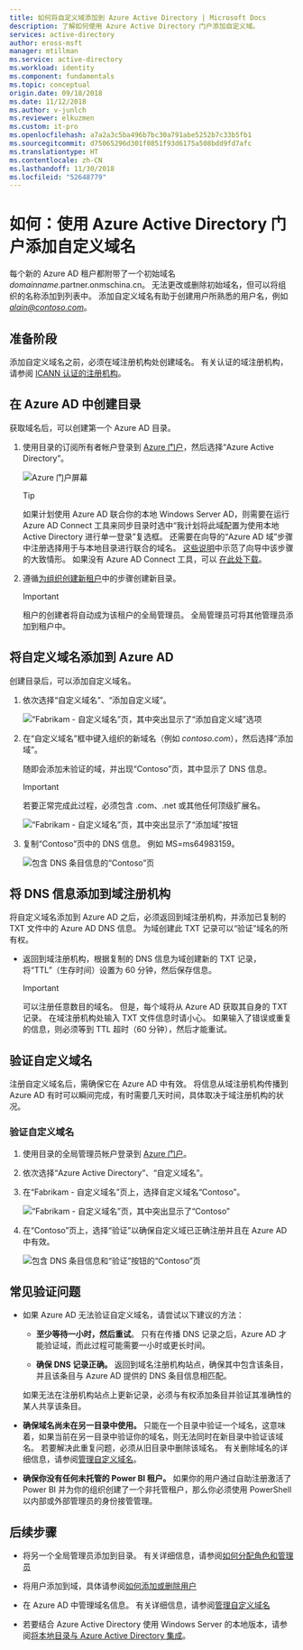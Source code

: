 ```yaml
---
title: 如何将自定义域添加到 Azure Active Directory | Microsoft Docs
description: 了解如何使用 Azure Active Directory 门户添加自定义域。
services: active-directory
author: eross-msft
manager: mtillman
ms.service: active-directory
ms.workload: identity
ms.component: fundamentals
ms.topic: conceptual
origin.date: 09/18/2018
ms.date: 11/12/2018
ms.author: v-junlch
ms.reviewer: elkuzmen
ms.custom: it-pro
ms.openlocfilehash: a7a2a3c5ba496b7bc30a791abe5252b7c33b5fb1
ms.sourcegitcommit: d75065296d301f0851f93d6175a508bdd9fd7afc
ms.translationtype: HT
ms.contentlocale: zh-CN
ms.lasthandoff: 11/30/2018
ms.locfileid: "52648779"
---
```

# <a name="how-to-add-your-custom-domain-name-using-the-azure-active-directory-portal"></a>如何：使用 Azure Active Directory 门户添加自定义域名
每个新的 Azure AD 租户都附带了一个初始域名 *domainname*.partner.onmschina.cn。 无法更改或删除初始域名，但可以将组织的名称添加到列表中。 添加自定义域名有助于创建用户所熟悉的用户名，例如 *alain@contoso.com*。

## <a name="before-you-begin"></a>准备阶段
添加自定义域名之前，必须在域注册机构处创建域名。 有关认证的域注册机构，请参阅 [ICANN 认证的注册机构](https://www.icann.org/registrar-reports/accredited-list.html)。

## <a name="create-your-directory-in-azure-ad"></a>在 Azure AD 中创建目录
获取域名后，可以创建第一个 Azure AD 目录。

1. 使用目录的订阅所有者帐户登录到 [Azure 门户](https://portal.azure.cn/)，然后选择“Azure Active Directory”。

    ![Azure 门户屏幕](./media/active-directory-access-create-new-tenant/azure-ad-portal.png)

    >[!TIP]
    > 如果计划使用 Azure AD 联合你的本地 Windows Server AD，则需要在运行 Azure AD Connect 工具来同步目录时选中“我计划将此域配置为使用本地 Active Directory 进行单一登录”复选框。 还需要在向导的“Azure AD 域”步骤中注册选择用于与本地目录进行联合的域名。 [这些说明](../hybrid/how-to-connect-install-custom.md#verify-the-azure-ad-domain-selected-for-federation)中示范了向导中该步骤的大致情形。 如果没有 Azure AD Connect 工具，可以 [在此处下载](http://go.microsoft.com/fwlink/?LinkId=615771)。

2. 遵循[为组织创建新租户](active-directory-access-create-new-tenant.md#create-a-new-tenant-for-your-organization)中的步骤创建新目录。

    >[!Important]
    >租户的创建者将自动成为该租户的全局管理员。 全局管理员可将其他管理员添加到租户中。

## <a name="add-your-custom-domain-name-to-azure-ad"></a>将自定义域名添加到 Azure AD
创建目录后，可以添加自定义域名。

1. 依次选择“自定义域名”、“添加自定义域”。

    ![“Fabrikam - 自定义域名”页，其中突出显示了“添加自定义域”选项](./media/add-custom-domain/add-custom-domain.png)

2. 在“自定义域名”框中键入组织的新域名（例如 _contoso.com_），然后选择“添加域”。

    随即会添加未验证的域，并出现“Contoso”页，其中显示了 DNS 信息。

    >[!Important]
    >若要正常完成此过程，必须包含 .com、.net 或其他任何顶级扩展名。

    ![“Fabrikam - 自定义域名”页，其中突出显示了“添加域”按钮](./media/add-custom-domain/add-custom-domain-blade.png)

4. 复制“Contoso”页中的 DNS 信息。 例如 MS=ms64983159。

    ![包含 DNS 条目信息的“Contoso”页](./media/add-custom-domain/contoso-blade-with-dns-info.png)

## <a name="add-your-dns-information-to-the-domain-registrar"></a>将 DNS 信息添加到域注册机构
将自定义域名添加到 Azure AD 之后，必须返回到域注册机构，并添加已复制的 TXT 文件中的 Azure AD DNS 信息。 为域创建此 TXT 记录可以“验证”域名的所有权。

-  返回到域注册机构，根据复制的 DNS 信息为域创建新的 TXT 记录，将“TTL”（生存时间）设置为 60 分钟，然后保存信息。

    >[!Important]
    >可以注册任意数目的域名。 但是，每个域将从 Azure AD 获取其自身的 TXT 记录。 在域注册机构处输入 TXT 文件信息时请小心。 如果输入了错误或重复的信息，则必须等到 TTL 超时（60 分钟），然后才能重试。

## <a name="verify-your-custom-domain-name"></a>验证自定义域名
注册自定义域名后，需确保它在 Azure AD 中有效。 将信息从域注册机构传播到 Azure AD 有时可以瞬间完成，有时需要几天时间，具体取决于域注册机构的状况。

### <a name="to-verify-your-custom-domain-name"></a>验证自定义域名
1. 使用目录的全局管理员帐户登录到 [Azure 门户](https://portal.azure.cn/)。

2. 依次选择“Azure Active Directory”、“自定义域名”。

3. 在“Fabrikam - 自定义域名”页上，选择自定义域名“Contoso”。

    ![“Fabrikam - 自定义域名”页，其中突出显示了“Contoso”](./media/add-custom-domain/custom-blade-with-contoso-highlighted.png)

4. 在“Contoso”页上，选择“验证”以确保自定义域已正确注册并且在 Azure AD 中有效。

    ![包含 DNS 条目信息和“验证”按钮的“Contoso”页](./media/add-custom-domain/contoso-blade-with-dns-info-verify.png)

## <a name="common-verification-issues"></a>常见验证问题
- 如果 Azure AD 无法验证自定义域名，请尝试以下建议的方法：
    - **至少等待一小时，然后重试**。 只有在传播 DNS 记录之后，Azure AD 才能验证域，而此过程可能需要一小时或更长时间。

    - **确保 DNS 记录正确。** 返回到域名注册机构站点，确保其中包含该条目，并且该条目与 Azure AD 提供的 DNS 条目信息相匹配。

    如果无法在注册机构站点上更新记录，必须与有权添加条目并验证其准确性的某人共享该条目。

- **确保域名尚未在另一目录中使用。** 只能在一个目录中验证一个域名，这意味着，如果当前在另一目录中验证你的域名，则无法同时在新目录中验证该域名。 若要解决此重复问题，必须从旧目录中删除该域名。 有关删除域名的详细信息，请参阅[管理自定义域名](../users-groups-roles/domains-manage.md)。

- **确保你没有任何未托管的 Power BI 租户。** 如果你的用户通过自助注册激活了 Power BI 并为你的组织创建了一个非托管租户，那么你必须使用 PowerShell 以内部或外部管理员的身份接管管理。

## <a name="next-steps"></a>后续步骤

- 将另一个全局管理员添加到目录。 有关详细信息，请参阅[如何分配角色和管理员](active-directory-users-assign-role-azure-portal.md)

- 将用户添加到域，具体请参阅[如何添加或删除用户](add-users-azure-active-directory.md)

- 在 Azure AD 中管理域名信息。 有关详细信息，请参阅[管理自定义域名](../users-groups-roles/domains-manage.md)

- 若要结合 Azure Active Directory 使用 Windows Server 的本地版本，请参阅[将本地目录与 Azure Active Directory 集成](../connect/active-directory-aadconnect.md)。

